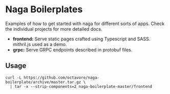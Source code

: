 # Naga Boilerplates

Examples of how to get started with naga for different sorts of apps. Check the individual projects for more detailed docs.

- **frontend:** Serve static pages crafted using Typescript and SASS. mithril.js used as a demo.
- **grpc:** Serve GRPC endpoints described in protobuf files.

## Usage

```
curl -L https://github.com/octavore/naga-boilerplate/archive/master.tar.gz \
  | tar -x --strip-components=2 naga-boilerplate-master/frontend
```
